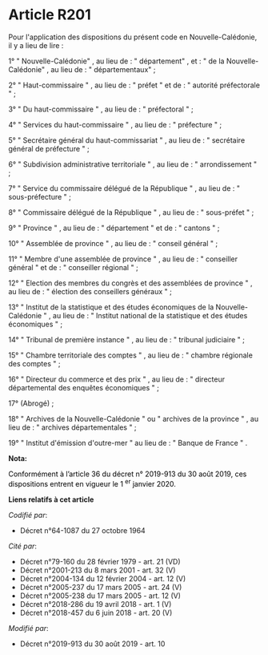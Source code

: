 # Article R201

Pour l'application des dispositions du présent code en Nouvelle-Calédonie, il y a lieu de lire :

1° " Nouvelle-Calédonie" , au lieu de : " département" , et : " de la Nouvelle-Calédonie" , au lieu de : " départementaux" ;

2° " Haut-commissaire " , au lieu de : " préfet " et de : " autorité préfectorale " ;

3° " Du haut-commissaire " , au lieu de : " préfectoral " ;

4° " Services du haut-commissaire " , au lieu de : " préfecture " ;

5° " Secrétaire général du haut-commissariat " , au lieu de : " secrétaire général de préfecture " ;

6° " Subdivision administrative territoriale " , au lieu de : " arrondissement " ;

7° " Service du commissaire délégué de la République " , au lieu de : " sous-préfecture " ;

8° " Commissaire délégué de la République " , au lieu de : " sous-préfet " ;

9° " Province " , au lieu de : " département " et de : " cantons " ;

10° " Assemblée de province " , au lieu de : " conseil général " ;

11° " Membre d'une assemblée de province " , au lieu de : " conseiller général " et de : " conseiller régional " ;

12° " Election des membres du congrès et des assemblées de province " , au lieu de : " élection des conseillers généraux " ;

13° " Institut de la statistique et des études économiques de la Nouvelle-Calédonie " , au lieu de : " Institut national de
la statistique et des études économiques " ;

14° " Tribunal de première instance " , au lieu de : " tribunal judiciaire " ;

15° " Chambre territoriale des comptes " , au lieu de : " chambre régionale des comptes " ;

16° " Directeur du commerce et des prix " , au lieu de : " directeur départemental des enquêtes économiques " ;

17° (Abrogé) ;

18° " Archives de la Nouvelle-Calédonie " ou " archives de la province " , au lieu de : " archives départementales " ;

19° " Institut d'émission d'outre-mer " au lieu de : " Banque de France " .

**Nota:**

<font color="black">Conformément à l’article 36 du décret n° 2019-913 du 30 août 2019, ces dispositions entrent en vigueur le
1
    <sup>er</sup> janvier 2020.</font>

**Liens relatifs à cet article**

_Codifié par_:

  - Décret n°64-1087 du 27 octobre 1964

_Cité par_:

  - Décret n°79-160 du 28 février 1979 - art. 21 (VD)
  - Décret n°2001-213 du 8 mars 2001 - art. 32 (V)
  - Décret n°2004-134 du 12 février 2004 - art. 12 (V)
  - Décret n°2005-237 du 17 mars 2005 - art. 24 (V)
  - Décret n°2005-238 du 17 mars 2005 - art. 12 (V)
  - Décret n°2018-286 du 19 avril 2018 - art. 1 (V)
  - Décret n°2018-457 du 6 juin 2018 - art. 20 (V)

_Modifié par_:

  - Décret n°2019-913 du 30 août 2019 - art. 10
